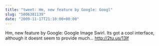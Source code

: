 ```yaml
---
title: "tweet: Hm, new feature by Google: Googl"
slug: "5806381139"
date: "2009-11-17T21:10:00+00:00"
---
```

Hm, new feature by Google: Google Image Swirl. Its got a cool interface, although it doesnt seem to provide much... http://2tu.us/13lf